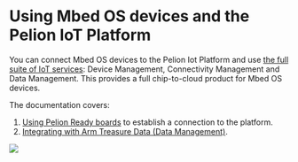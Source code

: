 # Using Mbed OS devices and the Pelion IoT Platform

You can connect Mbed OS devices to the Pelion Iot Platform and use [the full suite of IoT services](https://cloud.mbed.com/): Device Management, Connectivity Management and Data Management. This provides a full chip-to-cloud product for Mbed OS devices.

The documentation covers:

1. [Using Pelion Ready boards](../mbed-os-pelion/device-management-for-mbed-os.html) to establish a connection to the platform.
1. [Integrating with Arm Treasure Data (Data Management)](../mbed-os-pelion/integrating-with-arm-treasure-data.html).

<span class="images">![](../../images/pelion_iot_platform.png)</span>
